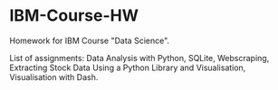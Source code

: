 # IBM-Course-HW
Homework for IBM Course "Data Science".

List of assignments:
Data Analysis with Python, 
SQLite,
Webscraping,
Extracting Stock Data Using a Python Library and Visualisation,
Visualisation with Dash.
